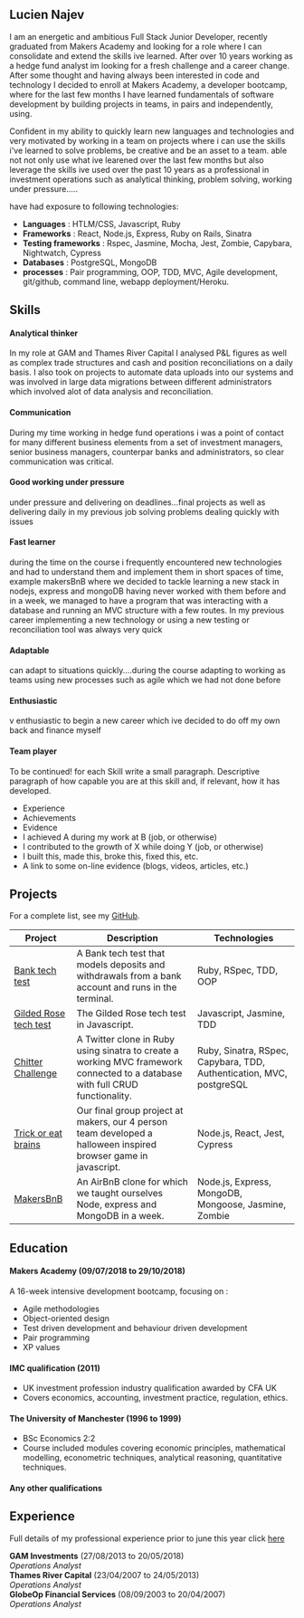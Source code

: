 ## Lucien Najev

I am an energetic and ambitious Full Stack Junior Developer, recently graduated from Makers Academy and looking for a role where I can consolidate and extend the skills ive learned. After over 10 years working as a hedge fund analyst im looking for a fresh challenge and a career change. After some thought and having always been interested in code and technology I decided to enroll at Makers Academy, a developer bootcamp, where for the last few months I have learned fundamentals of software development by building projects in teams, in pairs and independently, using.

Confident in my ability to quickly learn new languages and technologies and very motivated by working in a team on projects where i can use the skills i've learned to solve problems, be creative and be an asset to a team. able not not only use what ive learened over the last few months but also leverage the skills ive used over the past 10 years as a professional in investment operations such as analytical thinking, problem solving, working under pressure.....

have had exposure to following technologies:
- **Languages** : HTLM/CSS, Javascript, Ruby
- **Frameworks** : React, Node.js, Express, Ruby on Rails, Sinatra
- **Testing frameworks** : Rspec, Jasmine, Mocha, Jest, Zombie, Capybara, Nightwatch, Cypress
- **Databases** : PostgreSQL, MongoDB
- **processes** : Pair programming, OOP, TDD, MVC, Agile development, git/github, command line, webapp deployment/Heroku.



## Skills

#### Analytical thinker
In my role at GAM and Thames River Capital I analysed P&L figures as well as complex trade structures and cash and position reconciliations on a daily basis. I also took on projects to automate data uploads into our systems and was involved in large data migrations between different administrators which involved alot of data analysis and reconciliation.
#### Communication
During my time working in hedge fund operations i was a point of contact for many different business elements from a set of investment managers, senior business managers, counterpar banks and administrators, so clear communication was critical.
#### Good working under pressure
under pressure and delivering on deadlines...final projects as well as delivering daily in my previous job solving problems dealing quickly with issues
#### Fast learner
during the time on the course i frequently encountered new technologies and had to understand them and implement them in short spaces of time, example makersBnB where we decided to tackle learning a new stack in nodejs, express and mongoDB having never worked with them before and in a week, we managed to have a program that was interacting with a database and running an MVC structure with a few routes. In my previous career implementing a new technology or using a new testing or reconciliation tool was always very quick
#### Adaptable
can adapt to situations quickly....during the course adapting to working as teams using new processes such as agile which we had not done before
#### Enthusiastic
v enthusiastic to begin a new career which ive decided to do off my own back and finance myself 
#### Team player
To be continued! for each Skill write a small paragraph.
Descriptive paragraph of how capable you are at this skill and, if relevant, how it has developed.
- Experience
- Achievements
- Evidence
- I achieved A during my work at B (job, or otherwise)
- I contributed to the growth of X while doing Y (job, or otherwise)
- I built this, made this, broke this, fixed this, etc.
- A link to some on-line evidence (blogs, videos, articles, etc.)

## Projects

For a complete list, see my [GitHub](https://github.com/Lucx14?tab=repositories).

| Project   | Description | Technologies |
|---        |---         |---           |
| [Bank tech test](https://github.com/Lucx14/bank-tech-test) | A Bank tech test that models deposits and withdrawals from a bank account and runs in the terminal. | Ruby, RSpec, TDD, OOP |
|[Gilded Rose tech test](https://github.com/Lucx14/GildedRose-Refactoring-Kata)| The Gilded Rose tech test in Javascript. | Javascript, Jasmine, TDD|
| [Chitter Challenge](https://github.com/Lucx14/chitter-challenge) | A Twitter clone in Ruby using sinatra to create a working MVC framework connected to a database with full CRUD functionality. | Ruby, Sinatra, RSpec, Capybara, TDD, Authentication, MVC, postgreSQL |
| [Trick or eat brains](https://github.com/Lucx14/zombie-infection) | Our final group project at makers, our 4 person team developed a halloween inspired browser game in javascript. | Node.js, React, Jest, Cypress |
| [MakersBnB](https://github.com/Lucx14/makersBNB) | An AirBnB clone for which we taught ourselves Node, express and MongoDB in a week. | Node.js, Express, MongoDB, Mongoose, Jasmine, Zombie |

## Education

#### Makers Academy (09/07/2018 to 29/10/2018)

A 16-week intensive development bootcamp, focusing on :

- Agile methodologies
- Object-oriented design
- Test driven development and behaviour driven development
- Pair programming
- XP values

#### IMC qualification (2011)
- UK investment profession industry qualification awarded by CFA UK
- Covers economics, accounting, investment practice, regulation, ethics.

#### The University of Manchester (1996 to 1999)

- BSc Economics 2:2
- Course included modules covering economic principles, mathematical modelling, econometric techniques, analytical reasoning, quantitative techniques.



#### Any other qualifications

## Experience

Full details of my professional experience prior to june this year click [here](https://www.linkedin.com/in/lucien-najev-a012a876)

**GAM Investments** (27/08/2013 to 20/05/2018)    
*Operations Analyst*  
**Thames River Capital** (23/04/2007 to 24/05/2013)   
*Operations Analyst*  
**GlobeOp Financial Services** (08/09/2003 to 20/04/2007)   
*Operations Analyst*  







